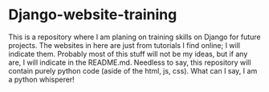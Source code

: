 # Django-website-training
This is a repository where I am planing on training skills on Django for future projects. The websites in here are just from tutorials I find online; I will indicate them. Probably most of this stuff will not be my ideas, but if any are, I will indicate in the README.md. Needless to say, this repository will contain purely python code (aside of the html, js, css). What can I say, I am a python whisperer!
